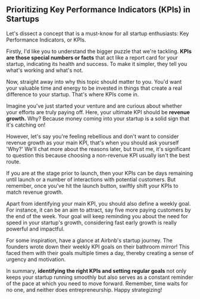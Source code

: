 ## Prioritizing Key Performance Indicators (KPIs) in Startups

Let's dissect a concept that is a must-know for all startup enthusiasts: Key Performance Indicators, or KPIs. 

Firstly, I'd like you to understand the bigger puzzle that we're tackling. **KPIs are those special numbers or facts** that act like a report card for your startup, indicating its health and success. To make it simpler, they tell you what's working and what's not.

Now, straight away into why this topic should matter to you. You'd want your valuable time and energy to be invested in things that create a real difference to your startup. That's where KPIs come in. 

Imagine you've just started your venture and are curious about whether your efforts are truly paying off. Here, your ultimate KPI should be **revenue growth.** Why? Because money coming into your startup is a solid sign that it's catching on!

However, let's say you're feeling rebellious and don't want to consider revenue growth as your main KPI, that's when you should ask yourself 'Why?' We'll chat more about the reasons later, but trust me, it's significant to question this because choosing a non-revenue KPI usually isn't the best route.

If you are at the stage prior to launch, then your KPIs can be days remaining until launch or a number of interactions with potential customers. But remember, once you've hit the launch button, swiftly shift your KPIs to match revenue growth.

Apart from identifying your main KPI, you should also define a weekly goal. For instance, it can be an aim to attract, say five more paying customers by the end of the week. Your goal will keep reminding you about the need for speed in your startup's growth, considering fast early growth is really powerful and impactful.

For some inspiration, have a glance at Airbnb's startup journey. The founders wrote down their weekly KPI goals on their bathroom mirror! This faced them with their goals multiple times a day, thereby creating a sense of urgency and motivation.

In summary, **identifying the right KPIs and setting regular goals** not only keeps your startup running smoothly but also serves as a constant reminder of the pace at which you need to move forward. Remember, time waits for no one, and neither does entrepreneurship. Happy strategizing!
